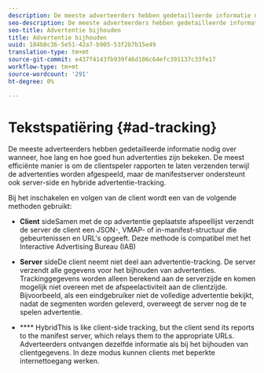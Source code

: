 ```yaml
---
description: De meeste adverteerders hebben gedetailleerde informatie nodig over wanneer, hoe lang en hoe goed hun advertenties zijn bekeken. De meest efficiënte manier is om de clientspeler rapporten te laten verzenden terwijl de advertenties worden afgespeeld, maar de manifestserver ondersteunt ook server-side en hybride advertentie-tracking.
seo-description: De meeste adverteerders hebben gedetailleerde informatie nodig over wanneer, hoe lang en hoe goed hun advertenties zijn bekeken. De meest efficiënte manier is om de clientspeler rapporten te laten verzenden terwijl de advertenties worden afgespeeld, maar de manifestserver ondersteunt ook server-side en hybride advertentie-tracking.
seo-title: Advertentie bijhouden
title: Advertentie bijhouden
uuid: 184b8c36-5e51-42a7-b905-53f2b7b15e49
translation-type: tm+mt
source-git-commit: e437f4143fb939f46d106c64efc391137c33fe17
workflow-type: tm+mt
source-wordcount: '291'
ht-degree: 0%

---
```



# Tekstspatiëring {#ad-tracking}

De meeste adverteerders hebben gedetailleerde informatie nodig over wanneer, hoe lang en hoe goed hun advertenties zijn bekeken. De meest efficiënte manier is om de clientspeler rapporten te laten verzenden terwijl de advertenties worden afgespeeld, maar de manifestserver ondersteunt ook server-side en hybride advertentie-tracking.

Bij het inschakelen en volgen van de client wordt een van de volgende methoden gebruikt:

* **Client** sideSamen met de op advertentie geplaatste afspeellijst verzendt de server de client een JSON-, VMAP- of in-manifest-structuur die gebeurtenissen en URL&#39;s opgeeft. Deze methode is compatibel met het Interactive Advertising Bureau (IAB)

* **Server** sideDe client neemt niet deel aan advertentie-tracking. De server verzendt alle gegevens voor het bijhouden van advertenties. Trackinggegevens worden alleen berekend aan de serverzijde en komen mogelijk niet overeen met de afspeelactiviteit aan de clientzijde. Bijvoorbeeld, als een eindgebruiker niet de volledige advertentie bekijkt, nadat de segmenten worden geleverd, overweegt de server nog de te spelen advertentie.

* **** HybridThis is like client-side tracking, but the client send its reports to the manifest server, which relays them to the appropriate URLs. Adverteerders ontvangen dezelfde informatie als bij het bijhouden van clientgegevens. In deze modus kunnen clients met beperkte internettoegang werken.